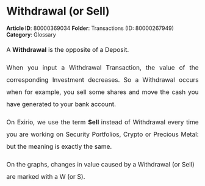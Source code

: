 # Withdrawal (or Sell)

**Article ID**: 80000369034
**Folder**: Transactions (ID: 80000267949)
**Category**: Glossary

<p style="margin-bottom: 8pt; margin-left: 0in; line-height: 200%; font-size: 15px; text-align: justify;"><span style="font-size: 16px; line-height: 200%; font-family: color: rgb(19, 28, 60);">A <strong>Withdrawal</strong> is the opposite of a Deposit.</span></p><p style="margin-bottom: 8pt; margin-left: 0in; line-height: 200%; font-size: 15px; text-align: justify;"><span style="font-size: 16px; line-height: 200%; font-family: color: rgb(19, 28, 60);">When you input a Withdrawal Transaction, the value of the corresponding Investment decreases. So a Withdrawal occurs when for example, you sell some shares and move the cash you have generated to your bank account.</span></p><p style="margin-bottom: 8pt; margin-left: 0in; line-height: 200%; font-size: 15px; text-align: justify;"><span dir="ltr" style="font-size: 16px; line-height: 200%; font-family: color: rgb(19, 28, 60);">On Exirio, we use the term <strong dir="ltr">Sell </strong>instead of Withdrawal every time you are working on Security Portfolios, Crypto or Precious Metal: but the meaning is exactly the same.</span></p><p style="margin-bottom: 11pt; margin-left: 0in; line-height: 200%; font-size: 15px; font-family: text-align: justify;"><span dir="ltr" style="font-size: 16px; line-height: 200%; font-family:color: rgb(19, 28, 60);">On the graphs, changes in value caused by a Withdrawal (or Sell) are marked with a W (or S).</span></p>